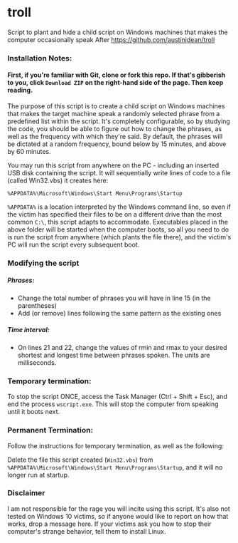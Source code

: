 # troll
Script to plant and hide a child script on Windows machines that makes the computer occasionally speak
After https://github.com/austinjdean/troll

### Installation Notes:

#### First, if you're familiar with Git, clone or fork this repo. If that's gibberish to you, click `Download ZIP` on the right-hand side of the page. Then keep reading.

The purpose of this script is to create a child script on Windows machines that makes the target machine speak a randomly selected phrase from a predefined list within the script. It's completely configurable, so by studying the code, you should be able to figure out how to change the phrases, as well as the frequency with which they're said. By default, the phrases will be dictated at a random frequency, bound below by 15 minutes, and above by 60 minutes.

You may run this script from anywhere on the PC - including an inserted USB disk containing the script. It will sequentially write lines of code to a file (called Win32.vbs) it creates here:

    %APPDATA%\Microsoft\Windows\Start Menu\Programs\Startup

`%APPDATA%` is a location interpreted by the Windows command line, so even if the victim has specified their files to be on a different drive than the most common `C:\`, this script adapts to accommodate. Executables placed in the above folder will be started when the computer boots, so all you need to do is run the script from anywhere (which plants the file there), and the victim's PC will run the script every subsequent boot.

### Modifying the script

##### Phrases:

- Change the total number of phrases you will have in line 15 (in the parentheses)
- Add (or remove) lines following the same pattern as the existing ones

##### Time interval:

- On lines 21 and 22, change the values of rmin and rmax to your desired shortest and longest time between phrases spoken. The units are milliseconds.

### Temporary termination:

To stop the script ONCE, access the Task Manager (Ctrl + Shift + Esc), and end the process `wscript.exe`. This will stop the computer from speaking until it boots next.

### Permanent Termination:

Follow the instructions for temporary termination, as well as the following:

Delete the file this script created (`Win32.vbs`) from `%APPDATA%\Microsoft\Windows\Start Menu\Programs\Startup`, and it will no longer run at startup.

### Disclaimer

I am not responsible for the rage you will incite using this script. It's also not tested on Windows 10 victims, so if anyone would like to report on how that works, drop a message here. If your victims ask you how to stop their computer's strange behavior, tell them to install Linux.
